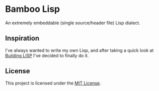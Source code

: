 # Bamboo Lisp

An extremely embeddable (single source/header file) Lisp dialect.


## Inspiration

I've always wanted to write my own Lisp, and after taking a quick look at
[Building LISP](https://lwh.jp/lisp/) I've decided to finally do it.


## License

This project is licensed under the [MIT License](/LICENSE.txt).
